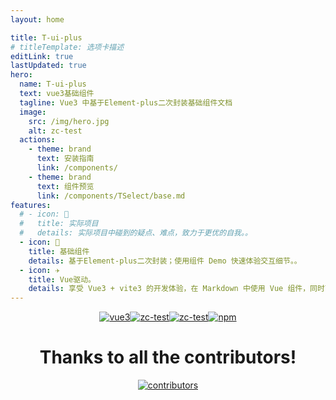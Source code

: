```yaml
---
layout: home

title: T-ui-plus
# titleTemplate: 选项卡描述
editLink: true
lastUpdated: true
hero:
  name: T-ui-plus
  text: vue3基础组件
  tagline: Vue3 中基于Element-plus二次封装基础组件文档
  image:
    src: /img/hero.jpg
    alt: zc-test
  actions:
    - theme: brand
      text: 安装指南
      link: /components/
    - theme: brand
      text: 组件预览
      link: /components/TSelect/base.md
features:
  # - icon: 🔨
  #   title: 实际项目
  #   details: 实际项目中碰到的疑点、难点，致力于更优的自我。。
  - icon: 🧩
    title: 基础组件
    details: 基于Element-plus二次封装；使用组件 Demo 快速体验交互细节。。
  - icon: ✈️
    title: Vue驱动。
    details: 享受 Vue3 + vite3 的开发体验，在 Markdown 中使用 Vue 组件，同时可以使用 Vue 来开发自定义主题。
---
```


<p style="display: flex;
    justify-content: center;
    align-items: center;
    margin-top: 10px;">
  <a href="https://github.com/vuejs/vue" target="_blank">
    <img src="https://img.shields.io/badge/vue-3.2.36-brightgreen.svg" alt="vue3">
  </a>
  <a href="https://gitee.com/wocwin/zc-test/stargazers" target="_blank">
    <img src="https://gitee.com/wocwin/zc-test/badge/star.svg?theme=dark" alt="zc-test">
  </a>
  <a href="https://github.com/wocwin/zc-test/stargazers" target="_blank">
    <img src="https://img.shields.io/github/stars/wocwin/zc-test.svg" alt="zc-test">
  </a>
   <a href="https://www.npmjs.com/package/zc-test" target="_blank">
      <img alt="npm" src="https://img.shields.io/npm/v/zc-test.svg" />
    </a>
</p>
<h1 style="text-align: center;">Thanks to all the contributors!</h1>
<p style="display: flex;justify-content: center;align-items: center;margin-top: 10px;">
  <a href="https://github.com/wocwin/zc-test/graphs/contributors">
    <img src="https://contrib.rocks/image?repo=wocwin/zc-test" alt="contributors" />
  </a>
</p>
